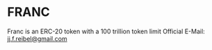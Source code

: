 # FRANC
Franc is an ERC-20 token with a 100 trillion token limit
Official E-Mail: jj.f.reibel@gmail.com
